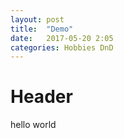 ```yaml
---
layout: post
title:  "Demo"
date:   2017-05-20 2:05
categories: Hobbies DnD
---
```


# Header
hello world